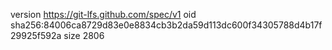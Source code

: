 version https://git-lfs.github.com/spec/v1
oid sha256:84006ca8729d83e0e8834cb3b2da59d113dc600f34305788d4b17f29925f592a
size 2806

